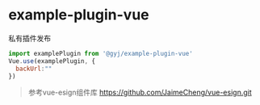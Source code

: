# example-plugin-vue
私有插件发布

```js
import examplePlugin from '@gyj/example-plugin-vue'
Vue.use(examplePlugin, {
  backUrl:""
})
```


> 参考vue-esign组件库
https://github.com/JaimeCheng/vue-esign.git
